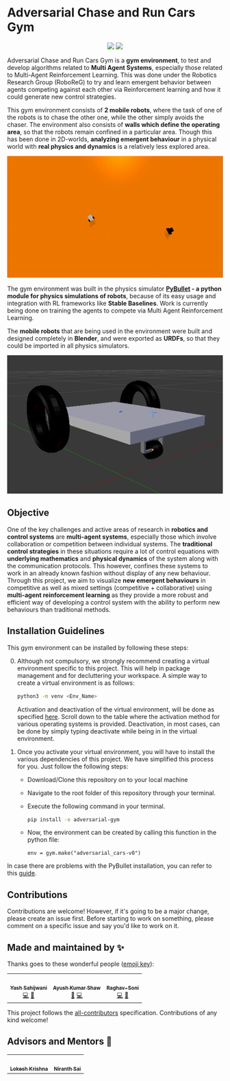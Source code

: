 # Adversarial Chase and Run Cars Gym 
<div align="center">
   <img src=https://img.shields.io/badge/version-0.0.1-red>
   <img src=https://img.shields.io/badge/license-MIT-brightgreen>
</div>

Adversarial Chase and Run Cars Gym is a **gym environment**, to test and develop algorithms related to **Multi Agent Systems**, especially those related to Multi-Agent Reinforcement Learning. This was done under the Robotics Research Group (RoboReG) to try and learn emergent behavior between agents competing against each other via Reinforcement learning and how it could generate new control strategies.

This gym environment consists of **2 mobile robots**, where the task of one of the robots is to chase the other one, while the other simply avoids the chaser. The environment also consists of **walls which define the operating area**, so that the robots remain confined in a particular area. Though this has been done in 2D-worlds, **analyzing emergent behaviour** in a physical world with **real physics and dynamics** is a relatively less explored area.

<p align="center">
   <img src="media/cars.gif">
</p>

The gym environment was built in the physics simulator **[PyBullet](https://pybullet.org/) - a python module for physics simulations of robots**, because of its easy usage and integration with RL frameworks like **Stable Baselines**. Work is currently being done on training the agents to compete via Multi Agent Reinforcement Learning.

The **mobile robots** that are being used in the environment were built and designed completely in **Blender**, and were exported as **URDFs**, so that they could be imported in all physics simulators.

<p align="center">
<img src="media/auto.png">
</p>

## Objective

One of the key challenges and active areas of research in **robotics and control systems** are **multi-agent systems**, especially those which involve collaboration or competition between individual systems. The **traditional control strategies** in these situations require a lot of control equations with **underlying mathematics** and **physical dynamics** of the system along with the communication protocols. This however, confines these systems to work in an already known fashion without display of any new behaviour. Through this project, we aim to visualize **new emergent behaviours** in competitive as well as mixed settings (competitive + collaborative) using **multi-agent reinforcement learning** as they provide a more robust and efficient way of developing a control system with the ability to perform new behaviours than traditional methods.

## Installation Guidelines

This gym environment can be installed by following these steps:

0. Although not compulsory, we strongly recommend creating a virtual environment specific to this project. This will help in package management and for decluttering your workspace. A simple way to create a virtual environment is as follows:

   ~~~bash
   python3 -m venv <Env_Name>
   ~~~

   Activation and deactivation of the virtual environment, will be done as specified [here](https://docs.python.org/3/library/venv.html). Scroll down to the table where the activation method for various operating systems is provided. Deactivation, in most cases, can be done by simply typing deactivate while being in in the virtual environment.

1. Once you activate your virtual environment, you will have to install the various dependencies of this project. We have simplified this process for you. Just follow the following steps:
   * Download/Clone this repository on to your local machine
   * Navigate to the root folder of this repository through your terminal.
   * Execute the following command in your terminal.

      ~~~bash
      pip install -e adversarial-gym
      ~~~
   * Now, the environment can be created by calling this function in the python file:
      ~~~
      env = gym.make("adversarial_cars-v0")
      ~~~

In case there are problems with the PyBullet installation, you can refer to this [guide](https://github.com/Robotics-Club-IIT-BHU/Robo-Summer-Camp-20/blob/master/Part1/Subpart%201/README.md).

## Contributions
Contributions are welcome! However, if it's going to be a major change, please create an issue first. Before starting to work on something, please comment on a specific issue and say you'd like to work on it.

## Made and maintained by ✨

Thanks goes to these wonderful people ([emoji key](https://allcontributors.org/docs/en/emoji-key)):

<!-- ALL-CONTRIBUTORS-LIST:START - Do not remove or modify this section -->
<!-- prettier-ignore-start -->
<!-- markdownlint-disable -->
<table>
  <tr>
     <td align="center"><a href="http://terabyte17.github.io"><img src="https://avatars3.githubusercontent.com/u/60649571?v=4?s=100" width="100px;" alt=""/><br /><sub><b>Yash Sahijwani</b></sub></a><br /><a href="https://github.com/Robotics-Club-IIT-BHU/gym-adversarial-cars/commits?author=Terabyte17" title="Code">💻</a> <a href="#ideas-Terabyte17" title="Ideas, Planning, & Feedback">🤔</a></td>
     <td align="center"><a href="https://github.com/aksayushx"><img src="https://avatars2.githubusercontent.com/u/55887638?v=4?s=100" width="100px;" alt=""/><br /><sub><b>Ayush Kumar Shaw</b></sub></a><br /><a href="#ideas-aksayushx" title="Ideas, Planning, & Feedback">🤔</a> <a href="https://github.com/Robotics-Club-IIT-BHU/gym-adversarial-cars/commits?author=aksayushx" title="Code">💻</a></td>
     <td align="center"><a href="https://github.com/Raghav-Soni"><img src="https://avatars1.githubusercontent.com/u/60649723?v=4?s=100" width="100px;" alt=""/><br /><sub><b>Raghav-Soni</b></sub></a><br /><a href="https://github.com/Robotics-Club-IIT-BHU/gym-adversarial-cars/commits?author=Raghav-Soni" title="Code">💻</a> <a href="#ideas-Raghav-Soni" title="Ideas, Planning, & Feedback">🤔</a></td>
  </tr>
</table>

<!-- markdownlint-restore -->
<!-- prettier-ignore-end -->

<!-- ALL-CONTRIBUTORS-LIST:END -->

This project follows the [all-contributors](https://github.com/all-contributors/all-contributors) specification. Contributions of any kind welcome!

## Advisors and Mentors 🙌
<table>
   <td align="center">
      <a href="https://github.com/lok-i">
         <img src="https://avatars1.githubusercontent.com/u/54435909?s=460&u=29af076049dab351b2e43621e9a433919bf50fb1&v=43" width="100px;" alt=""/>
         <br />
         <sub>
            <b>Lokesh Krishna</b>
         </sub>
      </a>
      <br />
   </td>   
   <td align="center">
      <a href="https://github.com/NiranthS">
         <img src="https://avatars3.githubusercontent.com/u/44475481?s=400&v=4" width="100px;" alt=""/>
         <br />
         <sub>
            <b>Niranth Sai</b>
         </sub>
      </a>
      <br />
   </td>   
</table>
